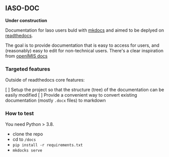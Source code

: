 ## IASO-DOC

**Under construction**

Documentation for Iaso users buld with [mkdocs](https://www.mkdocs.org) and aimed to be deplyed on [readthedocs](https://readthedocs.org/).

The goal is to provide documentation that is easy to access for users, and (reasonably) easy to edit for non-technical users. There's a clear inspiration from [openIMIS docs](https://docs.openimis.org/en/latest/)

### Targeted features
Outside of readthedocs core features:

[ ] Setup the project so that the structure (tree) of the documentation can be easily modified
[ ] Provide a convenient way to convert existing documentation (mostly `.docx` files) to markdown

### How to test

You need Python > 3.8.

- clone the repo
- cd to `/docs`
- `pip install -r requirements.txt`
- `mkdocks serve`